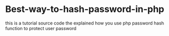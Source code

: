 # Best-way-to-hash-password-in-php
this is a tutorial source code the explained how you use php password hash function to protect user password
